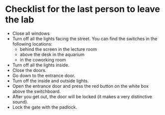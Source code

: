 Checklist for the last person to leave the lab
==============================================

* Close all windows
* Turn off all the lights facing the street. You can find the switches in the following locations:
	* behind the screen in the lecture room
	* above the desk in the aquarium
	* in the coworking room
* Turn off all the lights inside.
* Close the doors.
* Go down to the entrance door.
* Turn off the inside and outside lights.
* Open the entrance door and press the red button on the white box above the switchboard.
* After you get out, the door will be locked (it makes a very distinctive sound).
* Lock the gate with the padlock.

